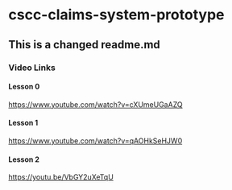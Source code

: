 # cscc-claims-system-prototype

## This is a changed readme.md

### Video Links

#### Lesson 0
https://www.youtube.com/watch?v=cXUmeUGaAZQ

#### Lesson 1
https://www.youtube.com/watch?v=qAOHkSeHJW0


#### Lesson 2
https://youtu.be/VbGY2uXeTqU
